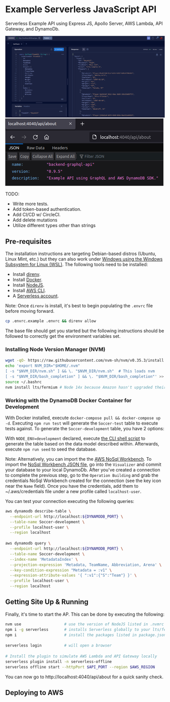 # Example Serverless JavaScript API

Serverless Example API using Express JS, Apollo Server, AWS Lambda, API Gateway, and DynamoDb.

![text](api-1.png)
![text](api-2.png)

TODO:

- Write more tests.
- Add token-based authentication.
- Add CI/CD w/ CircleCI.
- Add delete mutations
- Utilize different types other than strings

## Pre-requisites

The installation instructions are targeting Debian-based distros (Ubuntu, Linux Mint, etc.) but they can also work under [Windows using the Windows Subsystem for Linux (WSL)](https://docs.microsoft.com/en-us/windows/wsl/about).  The following tools need to be installed:

- Install [direnv](https://direnv.net).
- Install [Docker](https://www.docker.com).
- Install [NodeJS](https://nodejs.org/en/download/).
- Install [AWS CLI](https://docs.aws.amazon.com/cli/latest/userguide/cli-chap-getting-started.html).
- A [Serverless account](https://app.serverless.com/).

Note:  Once `direnv` is install, it's best to begin populating the `.envrc` file before moving forward.

```bash
cp .envrc.example .envrc && direnv allow
```


The base file should get you started but the following instructions should be followed to correctly get the environment variables set.

### Installing Node Version Manager (NVM)

```bash
wget -qO- https://raw.githubusercontent.com/nvm-sh/nvm/v0.35.3/install.sh | bash
echo 'export NVM_DIR="$HOME/.nvm"
[ -s "$NVM_DIR/nvm.sh" ] && \. "$NVM_DIR/nvm.sh"  # This loads nvm
[ -s "$NVM_DIR/bash_completion" ] && \. "$NVM_DIR/bash_completion"' >> ~/.bashrc
source ~/.bashrc
nvm install lts/fermium # Node 14x because Amazon hasn't upgraded their framework yet :( 
```

### Working with the DynamoDB Docker Container for Development

With Docker installed, execute `docker-compose pull && docker-compose up -d`.  Executing `npm run test` will generate the `Soccer-test` table to execute tests against.  To generate the `Soccer-development` table, you have 2 options:

With `NODE_ENV=development` declared, execute [the CLI shell script](./database/aws_cli_model_creation.sh) to generate the table based on the data model described within.  Afterwards, execute `npm run seed` to seed the database.

  Note: Alternatively, you can import the the [AWS NoSql Workbench](https://docs.aws.amazon.com/amazondynamodb/latest/developerguide/workbench.settingup.html).  To import the [NoSql Workbench JSON file](./database/nosql_workbench_model.json), go into the `Visualizer` and commit your database to your local DynamoDb.  After you've created a connection to complete the previous step, go to the `Operation Building` and grab the credentials NoSql Workbench created for the connection (see the key icon near the `Name` field).  Once you have the credentials, add them to ~/.aws/credentials file under a new profile called `localhost-user`.  

You can test your connection executing the following queries:

```bash
aws dynamodb describe-table \
  --endpoint-url http://localhost:${DYNAMODB_PORT} \
  --table-name Soccer-development \
  --profile localhost-user \
  --region localhost

aws dynamodb query \
  --endpoint-url http://localhost:${DYNAMODB_PORT} \
  --table-name Soccer-development \
  --index-name 'MetadataIndex' \
  --projection-expression 'Metadata, TeamName, Abbreviation, Arena' \
  --key-condition-expression "Metadata = :v1" \
  --expression-attribute-values '{ ":v1":{"S":"Team"} }' \
  --profile localhost-user \
  --region localhost
```

## Getting Site Up & Running

Finally, it's time to start the AP.  This can be done by executing the following:

```bash
nvm use                   # use the version of NodeJS listed in .nvmrc
npm i -g serverless       # installs Serverless globally to your lts/fermium install
npm i                     # install the packages listed in package.json

serverless login          # will open a browser

# Install the plugin to simulate AWS Lambda and API Gateway locally
serverless plugin install -n serverless-offline                     
serverless offline start --httpPort $API_PORT --region $AWS_REGION
```

You can now go to http://localhost:4040/api/about for a quick sanity check.

## Deploying to AWS
